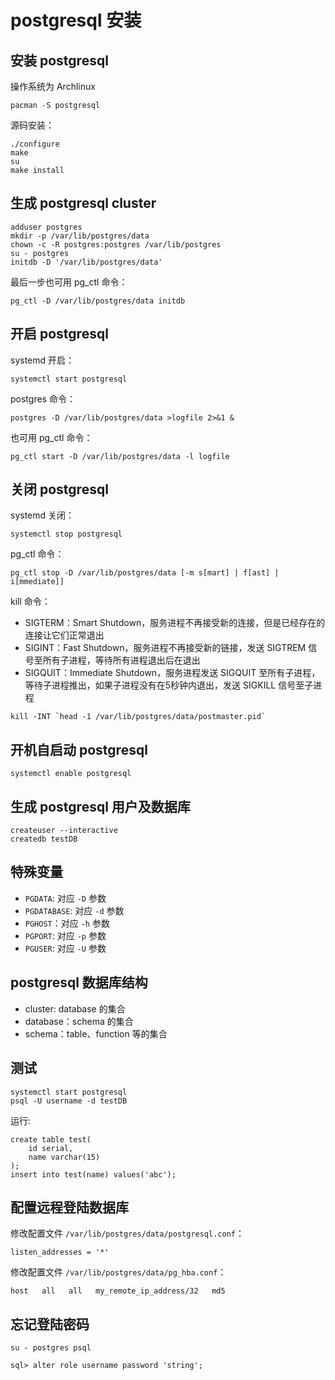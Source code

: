 # postgresql 安装

## 安装 postgresql

操作系统为 Archlinux

```
pacman -S postgresql
```

源码安装：

```
./configure
make
su
make install
```


## 生成 postgresql cluster

```
adduser postgres
mkdir -p /var/lib/postgres/data
chown -c -R postgres:postgres /var/lib/postgres
su - postgres
initdb -D '/var/lib/postgres/data'
```

最后一步也可用 pg_ctl 命令：

```
pg_ctl -D /var/lib/postgres/data initdb
```


## 开启 postgresql

systemd 开启：

```
systemctl start postgresql
```

postgres 命令：

```
postgres -D /var/lib/postgres/data >logfile 2>&1 &
```

也可用 pg_ctl 命令：

```
pg_ctl start -D /var/lib/postgres/data -l logfile
```


## 关闭 postgresql

systemd 关闭：

```
systemctl stop postgresql
```

pg_ctl 命令：

```
pg_ctl stop -D /var/lib/postgres/data [-m s[mart] | f[ast] | i[mmediate]]
```

kill 命令：

* SIGTERM：Smart Shutdown，服务进程不再接受新的连接，但是已经存在的连接让它们正常退出
* SIGINT：Fast Shutdown，服务进程不再接受新的链接，发送 SIGTREM 信号至所有子进程，等待所有进程退出后在退出
* SIGQUIT：Immediate Shutdown，服务进程发送 SIGQUIT 至所有子进程，等待子进程推出，如果子进程没有在5秒钟内退出，发送 SIGKILL 信号至子进程

```
kill -INT `head -1 /var/lib/postgres/data/postmaster.pid`
```


## 开机自启动 postgresql


```
systemctl enable postgresql
```


## 生成 postgresql 用户及数据库

```
createuser --interactive
createdb testDB
```


## 特殊变量

* `PGDATA`: 对应 `-D` 参数
* `PGDATABASE`: 对应 `-d` 参数
* `PGHOST`：对应 `-h` 参数
* `PGPORT`: 对应 `-p` 参数
* `PGUSER`: 对应 `-U` 参数


## postgresql 数据库结构

* cluster: database 的集合
* database：schema 的集合
* schema：table、function 等的集合


## 测试

```
systemctl start postgresql
psql -U username -d testDB
```

运行:

```
create table test(
    id serial,
    name varchar(15)
);
insert into test(name) values('abc');
```


## 配置远程登陆数据库

修改配置文件 `/var/lib/postgres/data/postgresql.conf`：

```
listen_addresses = '*'
```

修改配置文件 `/var/lib/postgres/data/pg_hba.conf`：

```
host   all   all   my_remote_ip_address/32   md5
```


## 忘记登陆密码

```
su - postgres psql

sql> alter role username password 'string';
```
